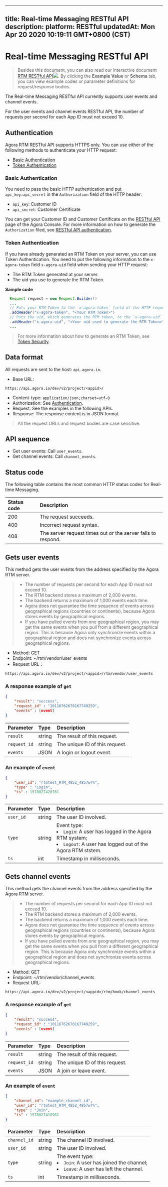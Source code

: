 
---
title: Real-time Messaging RESTful API
description: 
platform: RESTful
updatedAt: Mon Apr 20 2020 10:19:11 GMT+0800 (CST)
---
# Real-time Messaging RESTful API
> Besides this document, you can also read our interactive document [RTM RESTful API](https://docs.agora.io/en/Real-time-Messaging/restfulapi/)![](https://web-cdn.agora.io/docs-files/1583736328279). By clicking the **Example Value** or **Schema** tab, you can view example codes or parameter definitions for request/response bodies.

The Real-time Messaging RESTful API currently supports user events and channel events.

<div class="alert note">For the user events and channel events RESTful API, the number of requests per second for each App ID must not exceed 10.</div>

## <a name="auth"></a>Authentication

Agora RTM RESTful API supports HTTPS only. You can use either of the following methods to authenticate your HTTP request: 

- [Basic Authentication](#basicauth)
- [Token Authentication](#tokenauth)

### <a name="basicauth"></a>Basic Authentication

You need to pass the basic HTTP authentication and put `api_key:api_secret` in the `Authorization` field of the HTTP header: 

- `api_key`: Customer ID
- `api_secret`: Customer Certificate

You can get your Customer ID and Customer Certificate on the [RESTful API](https://console.agora.io/restful) page of the Agora Console. For more information on how to generate the `Authorization` filed, see [RESTful API authentication](https://docs.agora.io/en/faq/restful_authentication).

### <a name="tokenauth"></a>Token Authentication

If you have already generated an RTM Token on your server, you can use Token Authentication. You need to put the following information to the `x-agora-token` field `x-agora-uid` field when sending your HTTP request: 

- The RTM Token generated at your server. 
- The uid you use to generate the RTM Token. 

**Sample code**

```java
  Request request = new Request.Builder()
  ...
  // Puts your RTM Token to the `x-agora-token` field of the HTTP request. 
  .addHeader("x-agora-token", "<Your RTM Token>")
  // Puts the uid, which generates the RTM token, to the `x-agora-uid` field of the HTTP request.
  .addHeader("x-agora-uid", "<Your uid used to generate the RTM Token>")
  ...
```

> For more information about how to generate an RTM Token, see [Token Security](https://docs.agora.io/en/Real-time-Messaging/rtm_token?platform=All%20Platforms).

## Data format

All requests are sent to the host: `api.agora.io`.

- Base URL: 

```
https://api.agora.io/dev/v2/project/<appid>/
```

- Content-type: `application/json;charset=utf-8`
- Authorization: See [Authentication](#auth). 
- Request: See the examples in the following APIs. 
- Response: The response content is in JSON format. 

> All the request URLs and request bodies are case sensitive. 

## API sequence

- Get user events: Call `user_events`.
- Get channel events: Call `channel_events`.

## Status code

The following table contains the most common HTTP status codes for Real-time Messaging.

| Status code | Description                                                  |
| :---------- | :----------------------------------------------------------- |
|200         | The request succeeds. |
|400         | Incorrect request syntax. |
|408         | The server request times out or the server fails to respond. |

## <a name="get"></a>Gets user events

This method gets the user events from the address specified by the Agora RTM server. 

> - The number of requests per second for each App ID must not exceed 10.
> - The RTM backend stores a maximum of 2,000 events.
> - The backend returns a maximum of 1,000 events each time.
> - Agora does not guarantee the time sequence of events across geographical regions (countries or continents), because Agora stores events by geographical regions.
> - If you have pulled events from one geographical region, you may get the same events when you pull from a different geographical region. This is because Agora only synchronize events within a geographical region and does not synchronize events across geographical regions.

- Method: GET
- Endpoint: ~/rtm/vendor/user_events
- Request URL：

```
https://api.agora.io/dev/v2/project/<appid>/rtm/vendor/user_events
```

### A response example of `get`

```json
{
    "result": "success",
    "request_id" : "10116762670167749259",
    "events" : [event]
}
```

| Parameter    | Type   | Description                    |
| :----------- | :----- | :----------------------------- |
| `result`     | string | The result of this request.    |
| `request_id` | string | The unique ID of this request. |
| `events`     | JSON   | A login or logout event.       |

### An example of `event`

```json
{
    "user_id": "rtmtest_RTM_4852_4857w7%",
    "type" : "Login",
    "ts" : 1578027420761
}
```

| Parameter     | Type   | Description   |
| :------- | :----- | :-------------------- |
| `user_id` | string | The user ID involved.   |
| `type`   | string | Event type: <li><code>Login</code>: A user has logged in the Agora RTM system;</li><li><code>Logout</code>: A user has logged out of the Agora RTM ststem.</li> |
| `ts`  | int    | Timestamp in milliseconds.      |


## Gets channel events

This method gets the channel events from the address specified by the Agora RTM server. 

> - The number of requests per second for each App ID must not exceed 10.
> - The RTM backend stores a maximum of 2,000 events.
> - The backend returns a maximum of 1,000 events each time.
> - Agora does not guarantee the time sequence of events across geographical regions (countries or continents), because Agora stores events by geographical regions.
> - If you have pulled events from one geographical region, you may get the same events when you pull from a different geographical region. This is because Agora only synchronize events within a geographical region and does not synchronize events across geographical regions.

- Method: GET
- Endpoint: ~/rtm/vendor/channel_events
- Request URL:

```
https://api.agora.io/dev/v2/project/<appid>/rtm/hook/channel_events
```


### A response example of `get`

```json
{
    "result": "success",
    "request_id" : "10116762670167749259",
    "events" : [event]
}
```

| Parameter    | Type   | Description                    |
| :----------- | :----- | :----------------------------- |
| `result`     | string | The result of this request.    |
| `request_id` | string | The unique ID of this request. |
| `events`     | JSON   | A join or leave event.         |

### An example of `event`

```json
{
    "channel_id": "example_channel_id",
    "user_id": "rtmtest_RTM_4852_4857w7%",
    "type" : "Join",
    "ts" : 1578027418981
}
```

| Parameter | Type   | Description                                                  |
| :-------- | :----- | :----------------------------------------------------------- |
| `channel_id` | string | The channel ID involved.                                        |
| `user_id` | string | The user ID involved.                                        |
| `type`    | string | The event type: <li><code>Join</code>: A user has joined the channel;</li><li><code>Leave</code>: A user has left the channel. </li> |
| `ts`      | int    | Timestamp in milliseconds.                                   |
